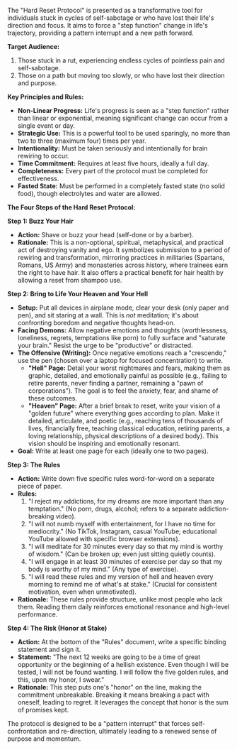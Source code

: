 The "Hard Reset Protocol" is presented as a transformative tool for individuals stuck in cycles of self-sabotage or who have lost their life's direction and focus. It aims to force a "step function" change in life's trajectory, providing a pattern interrupt and a new path forward.

**Target Audience:**
1.  Those stuck in a rut, experiencing endless cycles of pointless pain and self-sabotage.
2.  Those on a path but moving too slowly, or who have lost their direction and purpose.

**Key Principles and Rules:**
*   **Non-Linear Progress:** Life's progress is seen as a "step function" rather than linear or exponential, meaning significant change can occur from a single event or day.
*   **Strategic Use:** This is a powerful tool to be used sparingly, no more than two to three (maximum four) times per year.
*   **Intentionality:** Must be taken seriously and intentionally for brain rewiring to occur.
*   **Time Commitment:** Requires at least five hours, ideally a full day.
*   **Completeness:** Every part of the protocol must be completed for effectiveness.
*   **Fasted State:** Must be performed in a completely fasted state (no solid food), though electrolytes and water are allowed.

**The Four Steps of the Hard Reset Protocol:**

**Step 1: Buzz Your Hair**
*   **Action:** Shave or buzz your head (self-done or by a barber).
*   **Rationale:** This is a non-optional, spiritual, metaphysical, and practical act of destroying vanity and ego. It symbolizes submission to a period of rewiring and transformation, mirroring practices in militaries (Spartans, Romans, US Army) and monasteries across history, where trainees earn the right to have hair. It also offers a practical benefit for hair health by allowing a reset from shampoo use.

**Step 2: Bring to Life Your Heaven and Your Hell**
*   **Setup:** Put all devices in airplane mode, clear your desk (only paper and pen), and sit staring at a wall. This is *not* meditation; it's about confronting boredom and negative thoughts head-on.
*   **Facing Demons:** Allow negative emotions and thoughts (worthlessness, loneliness, regrets, temptations like porn) to fully surface and "saturate your brain." Resist the urge to be "productive" or distracted.
*   **The Offensive (Writing):** Once negative emotions reach a "crescendo," use the pen (chosen over a laptop for focused concentration) to write.
    *   **"Hell" Page:** Detail your worst nightmares and fears, making them as graphic, detailed, and emotionally painful as possible (e.g., failing to retire parents, never finding a partner, remaining a "pawn of corporations"). The goal is to feel the anxiety, fear, and shame of these outcomes.
    *   **"Heaven" Page:** After a brief break to reset, write your vision of a "golden future" where everything goes according to plan. Make it detailed, articulate, and poetic (e.g., reaching tens of thousands of lives, financially free, teaching classical education, retiring parents, a loving relationship, physical descriptions of a desired body). This vision should be inspiring and emotionally resonant.
*   **Goal:** Write at least one page for each (ideally one to two pages).

**Step 3: The Rules**
*   **Action:** Write down five specific rules word-for-word on a separate piece of paper.
*   **Rules:**
    1.  "I reject my addictions, for my dreams are more important than any temptation." (No porn, drugs, alcohol; refers to a separate addiction-breaking video).
    2.  "I will not numb myself with entertainment, for I have no time for mediocrity." (No TikTok, Instagram, casual YouTube; educational YouTube allowed with specific browser extensions).
    3.  "I will meditate for 30 minutes every day so that my mind is worthy of wisdom." (Can be broken up; even just sitting quietly counts).
    4.  "I will engage in at least 30 minutes of exercise per day so that my body is worthy of my mind." (Any type of exercise).
    5.  "I will read these rules and my version of hell and heaven every morning to remind me of what's at stake." (Crucial for consistent motivation, even when unmotivated).
*   **Rationale:** These rules provide structure, unlike most people who lack them. Reading them daily reinforces emotional resonance and high-level performance.

**Step 4: The Risk (Honor at Stake)**
*   **Action:** At the bottom of the "Rules" document, write a specific binding statement and sign it.
*   **Statement:** "The next 12 weeks are going to be a time of great opportunity or the beginning of a hellish existence. Even though I will be tested, I will not be found wanting. I will follow the five golden rules, and this, upon my honor, I swear."
*   **Rationale:** This step puts one's "honor" on the line, making the commitment unbreakable. Breaking it means breaking a pact with oneself, leading to regret. It leverages the concept that honor is the sum of promises kept.

The protocol is designed to be a "pattern interrupt" that forces self-confrontation and re-direction, ultimately leading to a renewed sense of purpose and momentum.